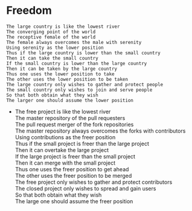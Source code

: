 Freedom
===
```
The large country is like the lowest river
The converging point of the world
The receptive female of the world
The female always overcomes the male with serenity
Using serenity as the lower position
Thus if the large country is lower than the small country
Then it can take the small country
If the small country is lower than the large country
Then it can be taken by the large country
Thus one uses the lower position to take
The other uses the lower position to be taken
The large country only wishes to gather and protect people
The small country only wishes to join and serve people
So that both obtain what they wish
The larger one should assume the lower position
```
- The free project is like the lowest river  
The master repository of the pull requesters  
The pull request merger of the fork repositories  
The master repository always overcomes the forks with contributors  
Using contributions as the freer position  
Thus if the small project is freer than the large project  
Then it can overtake the large project  
If the large project is freer than the small project  
Then it can merge with the small project  
Thus one uses the freer position to get ahead  
The other uses the freer position to be merged  
The free project only wishes to gather and protect contributors  
The closed project only wishes to spread and gain users  
So that both obtain what they wish  
The large one should assume the freer position  
